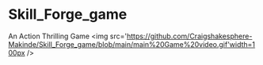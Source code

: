 # Skill_Forge_game
An Action Thrilling Game
<img src='https://github.com/Craigshakesphere-Makinde/Skill_Forge_game/blob/main/main%20Game%20video.gif'width=100px />

